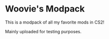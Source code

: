 # Woovie's Modpack

This is a modpack of all my favorite mods in CS2!

Mainly uploaded for testing purposes.